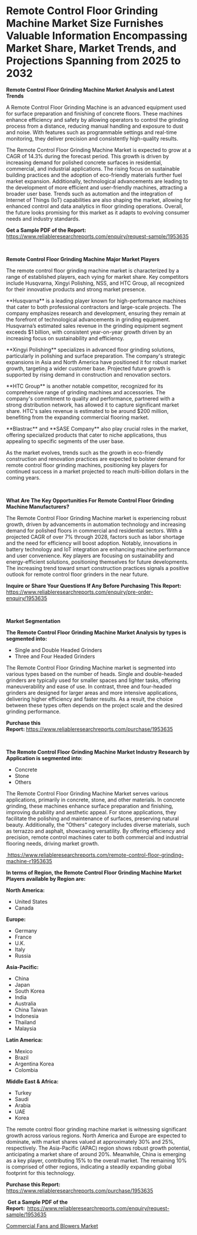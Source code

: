 <p><h1>Remote Control Floor Grinding Machine Market Size Furnishes Valuable Information Encompassing Market Share, Market Trends, and Projections Spanning from 2025 to 2032</h1></p><p><strong>Remote Control Floor Grinding Machine Market Analysis and Latest Trends</strong></p>
<p><p>A Remote Control Floor Grinding Machine is an advanced equipment used for surface preparation and finishing of concrete floors. These machines enhance efficiency and safety by allowing operators to control the grinding process from a distance, reducing manual handling and exposure to dust and noise. With features such as programmable settings and real-time monitoring, they deliver precision and consistently high-quality results.</p><p>The Remote Control Floor Grinding Machine Market is expected to grow at a CAGR of 14.3% during the forecast period. This growth is driven by increasing demand for polished concrete surfaces in residential, commercial, and industrial applications. The rising focus on sustainable building practices and the adoption of eco-friendly materials further fuel market expansion. Additionally, technological advancements are leading to the development of more efficient and user-friendly machines, attracting a broader user base. Trends such as automation and the integration of Internet of Things (IoT) capabilities are also shaping the market, allowing for enhanced control and data analytics in floor grinding operations. Overall, the future looks promising for this market as it adapts to evolving consumer needs and industry standards.</p></p>
<p><strong>Get a Sample PDF of the Report:&nbsp;</strong> <a href="https://www.reliableresearchreports.com/enquiry/request-sample/1953635?utm_campaign=2098&utm_medium=2&utm_source=Github&utm_content=ia&utm_term=08042025&utm_id=remote-control-floor-grinding-machine">https://www.reliableresearchreports.com/enquiry/request-sample/1953635</a></p>
<p>&nbsp;</p>
<p><strong>Remote Control Floor Grinding Machine Major Market Players</strong></p>
<p><p>The remote control floor grinding machine market is characterized by a range of established players, each vying for market share. Key competitors include Husqvarna, Xingyi Polishing, NSS, and HTC Group, all recognized for their innovative products and strong market presence.</p><p>**Husqvarna** is a leading player known for high-performance machines that cater to both professional contractors and large-scale projects. The company emphasizes research and development, ensuring they remain at the forefront of technological advancements in grinding equipment. Husqvarna’s estimated sales revenue in the grinding equipment segment exceeds $1 billion, with consistent year-on-year growth driven by an increasing focus on sustainability and efficiency.</p><p>**Xingyi Polishing** specializes in advanced floor grinding solutions, particularly in polishing and surface preparation. The company's strategic expansions in Asia and North America have positioned it for robust market growth, targeting a wider customer base. Projected future growth is supported by rising demand in construction and renovation sectors.</p><p>**HTC Group** is another notable competitor, recognized for its comprehensive range of grinding machines and accessories. The company's commitment to quality and performance, partnered with a strong distribution network, has allowed it to capture significant market share. HTC's sales revenue is estimated to be around $200 million, benefiting from the expanding commercial flooring market.</p><p>**Blastrac** and **SASE Company** also play crucial roles in the market, offering specialized products that cater to niche applications, thus appealing to specific segments of the user base.</p><p>As the market evolves, trends such as the growth in eco-friendly construction and renovation practices are expected to bolster demand for remote control floor grinding machines, positioning key players for continued success in a market projected to reach multi-billion dollars in the coming years.</p></p>
<p>&nbsp;</p>
<p><strong>What Are The Key Opportunities For Remote Control Floor Grinding Machine Manufacturers?</strong></p>
<p><p>The Remote Control Floor Grinding Machine market is experiencing robust growth, driven by advancements in automation technology and increasing demand for polished floors in commercial and residential sectors. With a projected CAGR of over 7% through 2028, factors such as labor shortage and the need for efficiency will boost adoption. Notably, innovations in battery technology and IoT integration are enhancing machine performance and user convenience. Key players are focusing on sustainability and energy-efficient solutions, positioning themselves for future developments. The increasing trend toward smart construction practices signals a positive outlook for remote control floor grinders in the near future.</p></p>
<p><strong>Inquire or Share Your Questions If Any Before Purchasing This Report:</strong> <a href="https://www.reliableresearchreports.com/enquiry/pre-order-enquiry/1953635?utm_campaign=2098&utm_medium=2&utm_source=Github&utm_content=ia&utm_term=08042025&utm_id=remote-control-floor-grinding-machine">https://www.reliableresearchreports.com/enquiry/pre-order-enquiry/1953635</a></p>
<p>&nbsp;</p>
<p><strong>Market Segmentation</strong></p>
<p><strong>The Remote Control Floor Grinding Machine Market Analysis by types is segmented into:</strong></p>
<p><ul><li>Single and Double Headed Grinders</li><li>Three and Four Headed Grinders</li></ul></p>
<p><p>The Remote Control Floor Grinding Machine market is segmented into various types based on the number of heads. Single and double-headed grinders are typically used for smaller spaces and lighter tasks, offering maneuverability and ease of use. In contrast, three and four-headed grinders are designed for larger areas and more intensive applications, delivering higher efficiency and faster results. As a result, the choice between these types often depends on the project scale and the desired grinding performance.</p></p>
<p><strong>Purchase this Report:&nbsp;</strong><a href="https://www.reliableresearchreports.com/purchase/1953635?utm_campaign=2098&utm_medium=2&utm_source=Github&utm_content=ia&utm_term=08042025&utm_id=remote-control-floor-grinding-machine">https://www.reliableresearchreports.com/purchase/1953635</a></p>
<p>&nbsp;</p>
<p><strong>The Remote Control Floor Grinding Machine Market Industry Research by Application is segmented into:</strong></p>
<p><ul><li>Concrete</li><li>Stone</li><li>Others</li></ul></p>
<p><p>The Remote Control Floor Grinding Machine Market serves various applications, primarily in concrete, stone, and other materials. In concrete grinding, these machines enhance surface preparation and finishing, improving durability and aesthetic appeal. For stone applications, they facilitate the polishing and maintenance of surfaces, preserving natural beauty. Additionally, the "Others" category includes diverse materials, such as terrazzo and asphalt, showcasing versatility. By offering efficiency and precision, remote control machines cater to both commercial and industrial flooring needs, driving market growth.</p></p>
<p><a href="https://www.reliableresearchreports.com/remote-control-floor-grinding-machine-r1953635?utm_campaign=2098&utm_medium=2&utm_source=Github&utm_content=ia&utm_term=08042025&utm_id=remote-control-floor-grinding-machine">&nbsp;https://www.reliableresearchreports.com/remote-control-floor-grinding-machine-r1953635</a></p>
<p><strong>In terms of Region, the Remote Control Floor Grinding Machine Market Players available by Region are:</strong></p>
<p>
    <p> <strong> North America: </strong>
        <ul>
            <li>United States</li>
            <li>Canada</li>
        </ul>
        </p> 
    <p> <strong> Europe: </strong>
        <ul>
            <li>Germany</li>
            <li>France</li>
            <li>U.K.</li>
            <li>Italy</li>
            <li>Russia</li>
        </ul>
        </p> 
    <p> <strong> Asia-Pacific: </strong>
        <ul>
            <li>China</li>
            <li>Japan</li>
            <li>South Korea</li>
            <li>India</li>
            <li>Australia</li>
            <li>China Taiwan</li>
            <li>Indonesia</li>
            <li>Thailand</li>
            <li>Malaysia</li>
        </ul>
        </p> 
    <p> <strong> Latin America: </strong>
        <ul>
            <li>Mexico</li>
            <li>Brazil</li>
            <li>Argentina Korea</li>
            <li>Colombia</li>
        </ul>
        </p> 
    <p> <strong> Middle East & Africa: </strong>
        <ul>
            <li>Turkey</li>
            <li>Saudi</li>
            <li>Arabia</li>
            <li>UAE</li>
            <li>Korea</li>
        </ul>
    </p>
    </p>
<p><p>The remote control floor grinding machine market is witnessing significant growth across various regions. North America and Europe are expected to dominate, with market shares valued at approximately 30% and 25%, respectively. The Asia-Pacific (APAC) region shows robust growth potential, anticipating a market share of around 20%. Meanwhile, China is emerging as a key player, contributing 15% to the overall market. The remaining 10% is comprised of other regions, indicating a steadily expanding global footprint for this technology.</p></p>
<p><strong>Purchase this Report: </strong><a href="https://www.reliableresearchreports.com/purchase/1953635?utm_campaign=2098&utm_medium=2&utm_source=Github&utm_content=ia&utm_term=08042025&utm_id=remote-control-floor-grinding-machine">https://www.reliableresearchreports.com/purchase/1953635</a></p>
<p>&nbsp;<strong>Get a Sample PDF of the Report:&nbsp;&nbsp;</strong><a href="https://www.reliableresearchreports.com/enquiry/request-sample/1953635?utm_campaign=2098&utm_medium=2&utm_source=Github&utm_content=ia&utm_term=08042025&utm_id=remote-control-floor-grinding-machine">https://www.reliableresearchreports.com/enquiry/request-sample/1953635</a></p>
<p><strong></strong></p>
<p><p><a href="https://github.com/AshrafKhan865/Market-Research-Report-List-2/blob/main/commercial-fans-and-blowers-market.md?utm_campaign=2098&utm_medium=2&utm_source=Github&utm_content=ia&utm_term=08042025&utm_id=remote-control-floor-grinding-machine">Commercial Fans and Blowers Market</a></p></p>